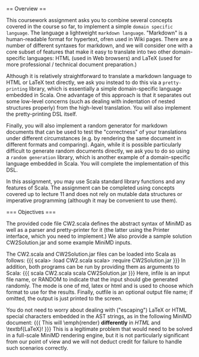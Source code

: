== Overview ==

This coursework assignment asks you to combine several concepts
covered in the course so far, to implement a simple `domain
  specific language`.  The language a lightweight `markdown
  language`.  "Markdown" is a human-readable format for hypertext,
ofren used in Wiki pages.  There are a number of different syntaxes
for markdown, and we will consider one with a core subset of features
that make it easy to translate into two other domain-specific
languages: HTML (used in Web browsers) and LaTeX (used for more
professional / technical document preparation.)

Although it is relatively straightforward to translate a markdown
language to HTML or LaTeX text directly, we ask you instead to do this
via a `pretty-printing` library, which is essentially a simple
domain-specific language embedded in Scala.  One advantage of this
approach is that it separates out some low-level concerns (such as
dealing with indentation of nested structures properly) from the
high-level translation.  You will also implement the pretty-printing
DSL itself.

Finally, you will also implement a random generator for markdown
documents that can be used to test the "correctness" of your
translations under different circumstances (e.g. by rendering the same
document in different formats and comparing).  Again, while it is possible
particularly difficult to generate random documents directly, we ask
you to do so using a `random generation` library, which is
another example of a domain-specific language embedded in Scala.
You will complete the implementation of this DSL.

In this assignment, you may use Scala standard library functions and
any features of Scala.  The assignment can be completed using
concepts covered up to lecture 11 and does not rely on mutable data
structures or imperative programming (although it may be convenient to
use them).


=== Objectives ===

The provided code file CW2.scala defines the abstract syntax
of MiniMD as well as a parser and pretty-printer for it (the latter
using the Printer interface, which you need to implement.)
We also provide a sample solution CW2Solution.jar and some
example MiniMD inputs.

The CW2.scala and CW2Solution.jar files can be
loaded into Scala as follows:
{{{
scala> :load CW2.scala
scala> :require CW2Solution.jar
}}}
In addition, both programs can be run by providing them as arguments
to Scala:
{{{
scala CW2.scala <infile> <mode> <outfile>
scala CW2Solution.jar <infile> <mode> <outfile>
}}}
Here, infile is an input file name, or RANDOM to
indicate that the input should gbe generated randomly.  The
mode is one of md, latex or html and is
used to choose which format to use for the results. Finally,
outfile is an optional output file name; if omitted, the
output is just printed to the screen.

You do not need to worry about dealing with ("escaping") LaTeX or
HTML special characters embedded in the AST strings, as in the
following MiniMD document:
{{{
This will \emph{render} <b>differently</b> in 
<em>HTML</em> and \textbf{LaTeX}!
}}}
This is a legitimate problem that would need to be solved in a
full-scale MiniMD rendering engine, but it is not particularly
significant from our point of view and we will not deduct credit for
failure to handle such scenarios correctly.


